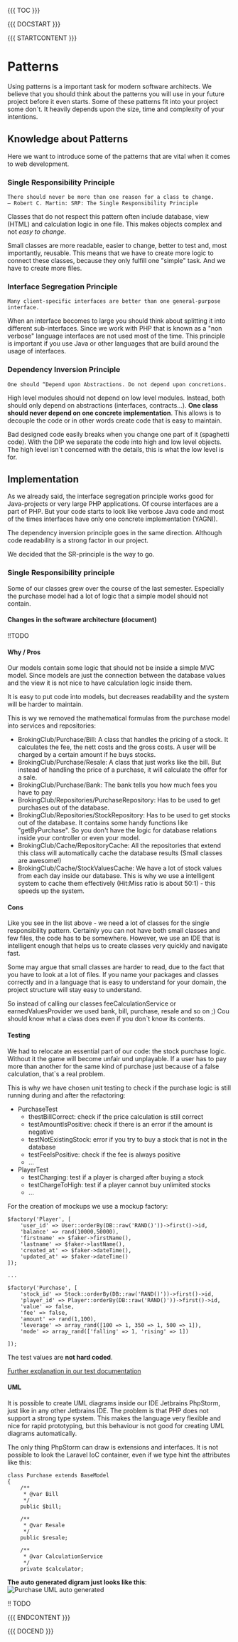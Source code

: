 {{{ TOC }}}

{{{ DOCSTART }}}

{{{ STARTCONTENT }}}

# Patterns
Using patterns is a important task for modern software architects. We believe that you should think about the patterns you will use in your future project before it even starts.
Some of these patterns fit into your project some don`t. It heavily depends upon the size, time and complexity of your intentions.

## Knowledge about Patterns
Here we want to introduce some of the patterns that are vital when it comes to web development.

### Single Responsibility Principle
```
There should never be more than one reason for a class to change.
– Robert C. Martin: SRP: The Single Responsibility Principle
```
Classes that do not respect this pattern often include database, view (HTML) and calculation logic in one file. 
This makes objects complex and not *easy to change*. 

Small classes are more readable, easier to change, better to test and, most importantly, reusable.
This means that we have to create more logic to connect these classes, because they only fulfill one "simple" task. And we have to create more files.

### Interface Segregation Principle 
`Many client-specific interfaces are better than one general-purpose interface.`

When an interface becomes to large you should think about splitting it into different sub-interfaces.
Since we work with PHP that is known as a "non verbose" language interfaces are not used most of the time.
This principle is important if you use Java or other languages that are build around the usage of interfaces.

### Dependency Inversion Principle
`One should “Depend upon Abstractions. Do not depend upon concretions.`

High level modules should not depend on low level modules. Instead, both should only depend on abstractions (interfaces, contracts...). 
**One class should never depend on one concrete implementation**.
This allows is to decouple the code or in other words create code that is easy to maintain.

Bad designed code easily breaks when you change one part of it (spaghetti code). With the DIP we separate the code
into high and low level objects. The high level isn`t concerned with the details, this is what the low level is for. 



## Implementation

As we already said, the interface segregation principle works good for Java-projects or very large PHP applications. 
Of course interfaces are a part of PHP. But your code starts to look like verbose Java code and most of the times interfaces have only one concrete implementation (YAGNI).

The dependency inversion principle goes in the same direction. Although code readability is a strong factor in our project.

We decided that the SR-principle is the way to go. 

### Single Responsibility principle
Some of our classes grew over the course of the last semester. Especially the purchase model had a lot of logic that a simple model should not contain.

#### Changes in the software architecture (document)

!!TODO

#### Why / Pros
Our models contain some logic that should not be inside a simple MVC model. Since models are just the connection between the database values and the 
view it is not nice to have calculation logic inside them. 

It is easy to put code into models, but decreases readability and the system will be harder to maintain. 

This is wy we removed the mathematical formulas from the purchase model into services and repositories:
* BrokingClub/Purchase/Bill: A class that handles the pricing of a stock. It calculates the fee, the nett costs and the gross costs. A user will be charged by a certain amount if he buys stocks.
* BrokingClub/Purchase/Resale: A class that just works like the bill. But instead of handling the price of a purchase, it will calculate the offer for a sale.
* BrokingClub/Purchase/Bank: The bank tells you how much fees you have to pay
* BrokingClub/Repositories/PurchaseRepository: Has to be used to get purchases out of the database.
* BrokingClub/Repositories/StockRepository: Has to be used to get stocks out of the database. It contains some handy functions like "getByPurchase". So you don't have the logic for database relations inside your controller or even your model.
* BrokingClub/Cache/RepositoryCache: All the repositories that extend this class will automatically cache the database results (Small classes are awesome!)
* BrokingClub/Cache/StockValuesCache: We have a lot of stock values from each day inside our database. This is why we use a intelligent system to cache them effectively (Hit:Miss ratio is about 50:1) - this speeds up the system.

#### Cons
Like you see in the list above - we need a lot of classes for the single responsibility pattern. Certainly you can not have both small classes and few files, the code has to be somewhere.
However, we use an IDE that is intelligent enough that helps us to create classes very quickly and navigate fast.

Some may argue that small classes are harder to read, due to the fact that you have to look at a lot of files.
If you name your packages and classes correctly and in a language that is easy to understand for your domain, the project structure will stay easy to understand.

So instead of calling our classes feeCalculationService or earnedValuesProvider we used bank, bill, purchase, resale and so on  ;) 
Cou should know what a class does even if you don`t know its contents.

#### Testing
We had to relocate an essential part of our code: the stock purchase logic. Without it the game will become unfair und unplayable.
If a user has to pay more than another for the same kind of purchase just because of a false calculation, that`s a real problem.

This is why we have chosen unit testing to check if the purchase logic is still running during and after the refactoring:
* PurchaseTest
    * thestBillCorrect: check if the price calculation is still correct 
    * testAmountIsPositive: check if there is an error if the amount is negative
    * testNotExistingStock: error if you try to buy a stock that is not in the database
    * testFeeIsPositive: check if the fee is always positive
    * ...
* PlayerTest
    * testCharging: test if a player is charged after buying a stock
    * testChargeToHigh: test if a player cannot buy unlimited stocks
    * ...
    
For the creation of mockups we use a mockup factory:
```
$factory('Player', [
    'user_id' => User::orderBy(DB::raw('RAND()'))->first()->id,
    'balance' => rand(10000,50000),
    'firstname' => $faker->firstName(),
    'lastname' => $faker->lastName(),
    'created_at' => $faker->dateTime(),
    'updated_at' => $faker->dateTime()
]);

...

$factory('Purchase', [
    'stock_id' => Stock::orderBy(DB::raw('RAND()'))->first()->id,
    'player_id' => Player::orderBy(DB::raw('RAND()'))->first()->id,
    'value' => false,
    'fee' => false,
    'amount' => rand(1,100),
    'leverage' => array_rand([100 => 1, 350 => 1, 500 => 1]),
    'mode' => array_rand(['falling' => 1, 'rising' => 1])

]);
```

The test values are **not hard coded**.

[Further explanation in our test documentation](?f=testing)


#### UML
It is possible to create UML diagrams inside our IDE Jetbrains PhpStorm, just like in any other Jetbrains IDE.
The problem is that PHP does not support a strong type system. This makes the language very flexible and nice for rapid prototyping, but this behaviour is not good for creating UML diagrams automatically.

The only thing PhpStorm can draw is extensions and interfaces.
It is not possible to look the Laravel IoC container, even if we type hint the attributes like this:
```
class Purchase extends BaseModel
{
    /**
     * @var Bill
     */
    public $bill;

    /**
     * @var Resale
     */
    public $resale;

    /**
     * @var CalculationService
     */
    private $calculator;
```

**The auto generated digram just looks like this**:
![Purchase UML auto generated](http://broking.club/img/doc/patterns/Refactoring_Purchase_PhpStorm.png)  


!! TODO

{{{ ENDCONTENT }}}

{{{ DOCEND }}}
